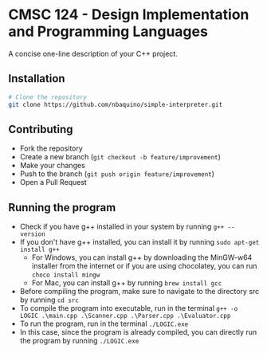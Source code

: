 # CMSC 124 - Design Implementation and Programming Languages

A concise one-line description of your C++ project.

## Installation

```bash
# Clone the repository
git clone https://github.com/nbaquino/simple-interpreter.git
```

## Contributing
- Fork the repository
- Create a new branch (`git checkout -b feature/improvement`)
- Make your changes
- Push to the branch (`git push origin feature/improvement`)
- Open a Pull Request


## Running the program
- Check if you have g++ installed in your system by running `g++ --version`
- If you don't have g++ installed, you can install it by running `sudo apt-get install g++`
  - For Windows, you can install g++ by downloading the MinGW-w64 installer from the internet or if you are using chocolatey, you can run `choco install mingw`
  - For Mac, you can install g++ by running `brew install gcc`
- Before compiling the program, make sure to navigate to the directory src by running `cd src`
- To compile the program into executable, run in the terminal `g++ -o  LOGIC .\main.cpp .\Scanner.cpp .\Parser.cpp .\Evaluator.cpp`
- To run the program, run in the terminal `./LOGIC.exe`
- In this case, since the program is already compiled, you can directly run the program by running `./LOGIC.exe`
